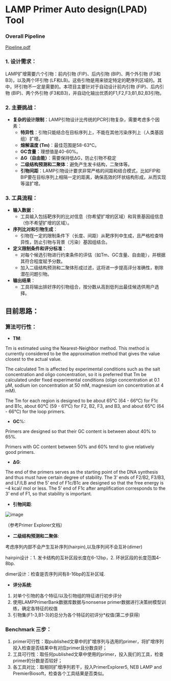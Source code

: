 # LAMP Primer Auto design(LPAD) Tool

### Overall Pipeline

[Pipeline.pdf](https://github.com/user-attachments/files/18037503/Pipeline.pdf)

### 1. **设计需求**：

LAMP扩增需要六个引物：前内引物 (FIP)、后内引物 (BIP)、两个外引物 (F3和B3)，以及两个环引物 (LF和LB)。这些引物是用来锁定特定的靶序列区域的。其中，环引物不一定是需要的。本项目主要针对于自动设计前内引物 (FIP)、后内引物 (BIP)、两个外引物 (F3和B3)，并自动化输出优质的F1,F2,F3;B1,B2,B3引物。

### 2. **主要挑战**：

- **复杂的设计限制**：LAMP引物设计比传统的PCR引物复杂，需要考虑多个因素：
    - **特异性**：引物只能结合在目标序列上，不能在其他污染序列上（人类基因组）扩增。
    - **熔解温度 (Tm)**：最佳范围是58-63°C。
    - **GC含量**：理想值是40-60%。
    - **ΔG（自由能）**：需要保持低ΔG，防止引物不稳定
    - **二级结构预测和二聚体**：避免产生发卡结构，二聚体等。
    - **引物间距**：LAMP引物设计要求非常严格的间距和结合模式，比如FIP和BIP要在目标序列上相隔一定的距离，确保高效的环状结构形成，从而实现等温扩增。

### 3. **工具流程**：

- **输入数据**：
    - 工具输入包括靶序列的比对信息（你希望扩增的区域）和背景基因组信息（你不希望扩增的区域）。
- **序列比对和引物生成**：
    - 引物在一定的限制条件下（长度、间距）从靶序列中生成，且严格检查特异性，防止引物与背景（污染）基因组结合。
- **定义限制条件和评分标准**：
    - 对每个候选引物进行约束条件的评估（如Tm、GC含量、自由能），并根据其符合程度赋予分数。
    - 加入二级结构预测和二聚体形成过滤，这将进一步提高评分准确性，剔除潜在问题引物。
- **输出结果**：
    - 工具将输出排好序的引物组合，按分数从高到低列出最佳候选供用户选择。

## 目前思路：

### 算法可行性：

- **TM**:

Tm is estimated using the Nearest-Neighbor method. This method is currently considered to be the
 approximation method that gives the value closest to the actual value. 
 
The calculated Tm is affected by experimental conditions such as the salt concentration and oligo concentration,
 so it is preferred that Tm be calculated under fixed experimental conditions (oligo concentration at 0.1 µM, sodium
 ion concentration at 50 mM, magnesium ion concentration at 4 mM). 
 
The Tm for each region is designed to be about 65°C (64 - 66°C) for F1c and B1c, about 60°C (59 - 61°C) for F2,
 B2, F3, and B3, and about 65°C (64 - 66°C) for the loop primers. 
 
- **GC**%:
  
Primers are designed so that their GC content is between about 40% to 65%.

Primers with GC content between 50% and 60% tend to give relatively good primers. 

- **ΔG**:

The end of the primers serves as the starting point of the DNA synthesis and thus must have certain degree of
stability.   The 3’ ends of F2/B2, F3/B3, and LF/LB and the 5’ end of F1c/B1c are designed so that the free energy
is –4 kcal/ mol or less. The 5’ end of F1c after amplification corresponds to the 3’ end of F1, so that stability is 
important.

- **引物间距**:
  
![image](https://github.com/user-attachments/assets/b17927cc-ba45-47dc-9bfc-23f14752519c)

（参考Primer Explorer文档）

- **二级结构预测和二聚体**:

考虑序列内部不会产生互补序列(hairpin),以及序列间不会互补(dimer)

hairpin设计：1. 发卡结构的互补区段长度在6-12bp，2. 环状区段的长度范围4-8bp.

dimer设计：检查是否序列间有8-16bp的互补区域.

- **评分系统**:
  
1. 对单个引物的各个特征/以及引物组的特征进行初步评分
2. 使用LAMPPrimerBank数据库数据与nonsense primer数据进行决策树模型训练，确定各特征的权值
3. 引物集(F1-3,B1-3)的总分为各个特征的初评分*权值(第二步获得)

### Benchmark 三步：

1. primer可行性：取published文章中的扩增序列与选用的primer，将扩增序列投入检查是否结果中有对应primer且分数良好；
2. 工具可行性：取任何published文章中使用的primer，投入我们的工具，检查primer的分数是否较好；
3. 各工具对比：取相同扩增序列若干，投入PrimerExplorer5, NEB LAMP and PremierBiosoft，检查各个工具结果是否类似。
